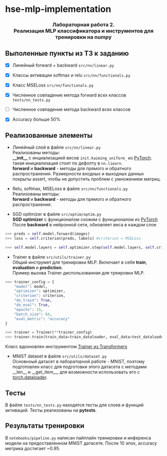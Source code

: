 # hse-mlp-implementation

<h3 align="center">
    <p>Лабораторная работа 2.<br> Реализация MLP классификатора и инструментов для тренировки на numpy</p>
</h3>

## Выполенные пункты из ТЗ к заданию
- [x] Линейный forward + backward `src/nn/linear.py`
- [x] Классы активации softmax и relu `src/nn/functionals.py`
- [x] Класс MSELoss `src/nn/functionals.py`
- [x] Численное совпадение метода forward всех классов `tests/nn_tests.py`
- [ ] Численное совпадение метода backward всех классов 
- [x] Accuracy больше 50%


## Реализованные элементы
- Линейный слой в файле `src/nn/linear.py`<br>
Реализованы методы: <br> __\_\_init\_\___ с инциализацией весов `init.kaiming_uniform_` из [PyTorch](https://pytorch.org/docs/stable/nn.init.html#torch.nn.init.kaiming_uniform_). такая инициализация стоит по дефолту в `nn.liearn`. <br>
__forward__ и __backward__ - методы для  прямого и обратного распространения. Размерности входных и выходных данных покрыты assert, чтобы не допустить проблем с умножением матриц.


- Relu, softmax, MSELoss в файле `src/nn/functionals.py`<br>
Реализованы методы: <br>
__forward__ и __backward__ - методы для  прямого и обратного распространения. 


- SGD optimizer в файле `src/optim/optim.py`<br>
__SGD optimizer__ с функционалом схожим с функционалом из [PyTorch](https://pytorch.org/docs/stable/nn.init.html#torch.nn.init.kaiming_uniform_)
После __backward__ в нейронной сети, обновляет веса в каждом слое

```python
>>> preds = self.model.forward(images)
>>> loss = self.criterion(preds, labels) #criterion = MSELoss

>>> self.model.layers = self.optimizer.step(self.model.layers, self.criterion) #optimizer = SGD
```

- Trainer в файле `src/utils/trainer.py`<br>
Общий инструмет для тренировки MLP. Включает в себя __train__, __evaluation__ и __prediction__.<br>
Пример вызова Trainer диспользованная для треировки MLP.
```python
>>> trainer_config = {
    "model": model, 
    "optimizer": optimizer, 
    "criterion": criterion, 
    "do_train": True,
    "do_eval": True,
    "epochs": 15, 
    "batch_size": 64,
    "eval_metric": "accuracy"
}

>>> trainer = Trainer(**trainer_config)
>>> trainer.train(train_data=train_dataloader, eval_data=test_dataloader)
```
Класс вдохновлен инструментом [Trainer из Transformers](https://huggingface.co/docs/transformers/main_classes/trainer)

- MNIST dataset в файле `src/utils/dataset.py`<br>
Основноый датасет в лабораторной работе - MNIST, поэтому подготовлен класс для подготовки этого датасета с методами \_\_len\_\_ и \_\_get\_item\_\_, для возможности использовать его с [torch.dataloader](https://pytorch.org/docs/stable/data.html).


## Тесты
В файле `tests/nn_tests.py` находятся тесты для слоев и функций активаций. Тесты реализованы на __pytests__.

## Результаты тренировки
В `notebooks/pipeline.py` написан пайплайн тренировки и инференса модели на предоставленном MNIST датасете.
После 10 эпох, accuracy метрика достигает ~0.95.  